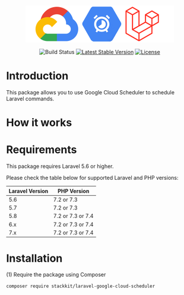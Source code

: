 <p align="center">
  <img src="/logo.png" width="400">
</p>
<p align="center">
<img src="https://github.com/stackkit/laravel-google-cloud-scheduler/workflows/Run%20tests/badge.svg?branch=master" alt="Build Status">
<a href="https://packagist.org/packages/stackkit/laravel-google-cloud-scheduler"><img src="https://poser.pugx.org/stackkit/laravel-google-cloud-scheduler/v/stable.svg" alt="Latest Stable Version"></a>
<a href="https://packagist.org/packages/stackkit/laravel-google-cloud-scheduler"><img src="https://poser.pugx.org/stackkit/laravel-google-cloud-scheduler/license.svg" alt="License"></a>
</p>

# Introduction

This package allows you to use Google Cloud Scheduler to schedule Laravel commands.

# How it works

# Requirements

This package requires Laravel 5.6 or higher.

Please check the table below for supported Laravel and PHP versions:

|Laravel Version| PHP Version |
|---|---|
| 5.6 | 7.2 or 7.3
| 5.7 | 7.2 or 7.3
| 5.8 | 7.2 or 7.3 or 7.4
| 6.x | 7.2 or 7.3 or 7.4
| 7.x | 7.2 or 7.3 or 7.4

# Installation

(1) Require the package using Composer

```bash
composer require stackkit/laravel-google-cloud-scheduler
```
